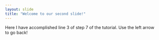 ```yaml
---
layout: slide
title: "Welcome to our second slide!"
---
```

Here I have accomplished line 3 of step 7 of the tutorial.
Use the left arrow to go back!
